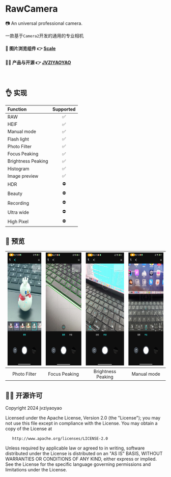 # RawCamera

📷 An universal professional camera.

一款基于`Camera2`开发的通用的专业相机

#### 📝 图片浏览组件 👉 [Scale](https://github.com/jvziyaoyao/scale)

#### 👨‍💻 产品与开源 👉 [JVZIYAOYAO](https://www.jvziyaoyao.com)

<br/>

👌 实现
--------
| Function                  | Supported |
|:--------------------------|:---------:|
| RAW                       |     ✅     |
| HEIF                      |     ✅     |
| Manual mode               |     ✅     |
| Flash light               |     ✅     |
| Photo Filter              |     ✅     |
| Focus Peaking             |     ✅     |
| Brightness Peaking        |     ✅     |
| Histogram                 |     ✅     |
| Image preview             |     ✅     |
| HDR                       |     ⛔     |
| Beauty                    |     ⛔     |
| Recording                 |     ⛔     |
| Ultra wide                |     ⛔     |
| High Pixel                |     ⛔️     |


🧐 预览
--------
<!-- | ![](doc/image/camera_filter.jpg) | ![](doc/image/focus_peeking.jpg) | ![](doc/image/brightness_peeking.jpg) | ![](doc/image/manual_mode.jpg)    |
|----------------------------------|----------------------------------|---------------------------------------|-----------------------------------|
| Photo Filter                     | Focus Peaking                    | Brightness Peaking                    | Manual mode                       | -->


| <img src="doc/image/camera_filter.jpg" height="355" width="160"/> | <img src="doc/image/focus_peeking.jpg" height="355" width="160"/> | <img src="doc/image/brightness_peeking.jpg" height="355" width="160"/> | <img src="doc/image/manual_mode.jpg" height="355" width="160"/> |
|:-----:|:-----:|:-----:|:-----:|
| Photo Filter | Focus Peaking | Brightness Peaking  | Manual mode |

<!-- <img src="doc/image/brightness_peeking.jpg" height="444" width="200"/> -->
<!-- <img src="doc/image/manual_mode.jpg" height="444" width="200"/> -->


🕵️‍♀️ 开源许可
--------
Copyright 2024 jvziyaoyao

Licensed under the Apache License, Version 2.0 (the "License");
you may not use this file except in compliance with the License.
You may obtain a copy of the License at

       http://www.apache.org/licenses/LICENSE-2.0

Unless required by applicable law or agreed to in writing, software
distributed under the License is distributed on an "AS IS" BASIS,
WITHOUT WARRANTIES OR CONDITIONS OF ANY KIND, either express or implied.
See the License for the specific language governing permissions and
limitations under the License.
